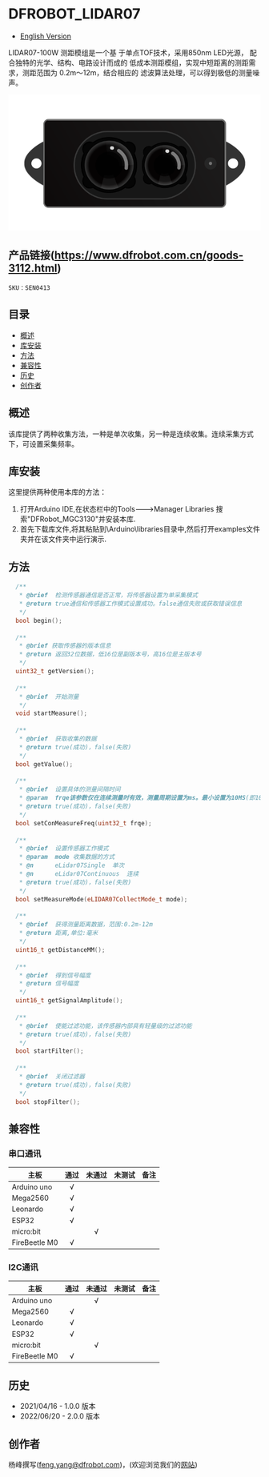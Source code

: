# **DFROBOT_LIDAR07**
- [English Version](./README.md)

LIDAR07-100W 测距模组是一个基 于单点TOF技术，采用850nm LED光源， 配合独特的光学、结构、电路设计而成的 低成本测距模组，实现中短距离的测距需 求，测距范围为 0.2m～12m，结合相应的 滤波算法处理，可以得到极低的测量噪声。

![SEN0413svg1](./resources/images/SEN0413svg1.png)

## 产品链接(https://www.dfrobot.com.cn/goods-3112.html)

    SKU：SEN0413

## 目录

* [概述](#概述)
* [库安装](#库安装)
* [方法](#方法)
* [兼容性](#兼容性y)
* [历史](#历史)
* [创作者](#创作者)

## 概述

该库提供了两种收集方法，一种是单次收集，另一种是连续收集。连续采集方式下，可设置采集频率。

## 库安装

这里提供两种使用本库的方法：
1. 打开Arduino IDE,在状态栏中的Tools--->Manager Libraries 搜索"DFRobot_MGC3130"并安装本库.
2. 首先下载库文件,将其粘贴到\Arduino\libraries目录中,然后打开examples文件夹并在该文件夹中运行演示.


## 方法

```C++
  /**
   * @brief  检测传感器通信是否正常，将传感器设置为单采集模式
   * @return true通信和传感器工作模式设置成功。false通信失败或获取错误信息
   */
  bool begin();

  /**
   * @brief 获取传感器的版本信息
   * @return 返回32位数据，低16位是副版本号，高16位是主版本号
   */
  uint32_t getVersion();

  /**
   * @brief  开始测量
   */
  void startMeasure();
  
  /**
   * @brief  获取收集的数据
   * @return true(成功)，false(失败)
   */
  bool getValue();

  /**
   * @brief  设置具体的测量间隔时间
   * @param  frqe该参数仅在连续测量时有效，测量周期设置为ms。最小设置为10MS(即100Hz)。
   * @return true(成功)，false(失败)
   */
  bool setConMeasureFreq(uint32_t frqe);

  /**
   * @brief  设置传感器工作模式
   * @param  mode 收集数据的方式
   * @n      eLidar07Single  单次
   * @n      eLidar07Continuous  连续
   * @return true(成功)，false(失败)
   */
  bool setMeasureMode(eLIDAR07CollectMode_t mode);

  /**
   * @brief  获得测量距离数据，范围:0.2m-12m
   * @return 距离,单位:毫米
   */
  uint16_t getDistanceMM();

  /**
   * @brief  得到信号幅度
   * @return 信号幅度
   */
  uint16_t getSignalAmplitude();

  /**
   * @brief  使能过滤功能，该传感器内部具有轻量级的过滤功能
   * @return true(成功)，false(失败)
   */
  bool startFilter();

  /**
   * @brief  关闭过滤器
   * @return true(成功)，false(失败)
   */
  bool stopFilter();
```

## 兼容性

### 串口通讯

| 主板          | 通过 | 未通过 | 未测试 | 备注 |
| ------------- | :--: | :----: | :----: | ---- |
| Arduino uno   |  √   |        |        |      |
| Mega2560      |  √   |        |        |      |
| Leonardo      |  √   |        |        |      |
| ESP32         |  √   |        |        |      |
| micro:bit     |      |   √    |        |      |
| FireBeetle M0 |  √   |        |        |      |

### I2C通讯

| 主板          | 通过 | 未通过 | 未测试 | 备注 |
| ------------- | :--: | :----: | :----: | ---- |
| Arduino uno   |      |   √    |        |      |
| Mega2560      |  √   |        |        |      |
| Leonardo      |  √   |        |        |      |
| ESP32         |  √   |        |        |      |
| micro:bit     |      |   √    |        |      |
| FireBeetle M0 |  √   |        |        |      |

## 历史

- 2021/04/16 - 1.0.0 版本
- 2022/06/20 - 2.0.0 版本

## 创作者

杨峰撰写(feng.yang@dfrobot.com)，(欢迎浏览我们的[网站](https://www.dfrobot.com/))
